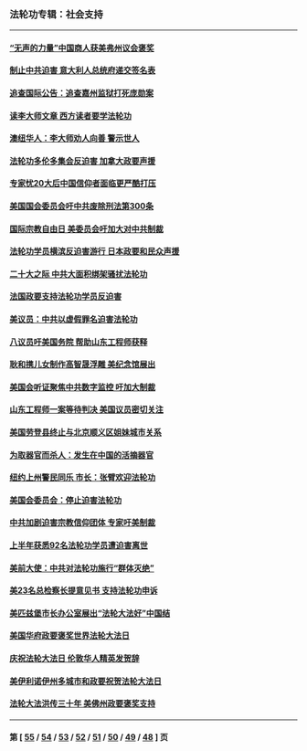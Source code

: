 ### 法轮功专辑：社会支持
---
#### [“无声的力量”中国商人获美弗州议会褒奖](../../pages/nf4386/n13941208.md?04180430) 
#### [制止中共迫害 意大利人总统府递交签名表](../../pages/nf4386/n13933726.md?04180430) 
#### [追查国际公告：追查嘉州监狱打死庞勋案](../../pages/nf4386/n13933461.md?04180430) 
#### [读李大师文章 西方读者要学法轮功](../../pages/nf4386/n13925142.md?04180430) 
#### [澳纽华人：李大师劝人向善 警示世人](../../pages/nf4386/n13924146.md?04180430) 
#### [法轮功多伦多集会反迫害 加拿大政要声援](../../pages/nf4386/n13881303.md?04180430) 
#### [专家忧20大后中国信仰者面临更严酷打压](../../pages/nf4386/n13874993.md?04180430) 
#### [美国国会委员会吁中共废除刑法第300条](../../pages/nf4386/n13868121.md?04180430) 
#### [国际宗教自由日 美委员会吁加大对中共制裁](../../pages/nf4386/n13855021.md?04180430) 
#### [法轮功学员横滨反迫害游行 日本政要和民众声援](../../pages/nf4386/n13847132.md?04180430) 
#### [二十大之际 中共大面积绑架骚扰法轮功](../../pages/nf4386/n13846381.md?04180430) 
#### [法国政要支持法轮功学员反迫害](../../pages/nf4386/n13841970.md?04180430) 
#### [美议员：中共以虚假罪名迫害法轮功](../../pages/nf4386/n13841083.md?04180430) 
#### [八议员吁美国务院 帮助山东工程师获释](../../pages/nf4386/n13836379.md?04180430) 
#### [耿和携儿女制作高智晟浮雕 美纪念馆展出](../../pages/nf4386/n13829624.md?04180430) 
#### [美国会听证聚焦中共数字监控 吁加大制裁](../../pages/nf4386/n13825083.md?04180430) 
#### [山东工程师一案等待判决 美国议员密切关注](../../pages/nf4386/n13815065.md?04180430) 
#### [美国劳登县终止与北京顺义区姐妹城市关系](../../pages/nf4386/n13811030.md?04180430) 
#### [为取器官而杀人：发生在中国的活摘器官](../../pages/nf4386/n13794731.md?04180430) 
#### [纽约上州警民同乐 市长：张臂欢迎法轮功](../../pages/nf4386/n13794375.md?04180430) 
#### [美国会委员会：停止迫害法轮功](../../pages/nf4386/n13788164.md?04180430) 
#### [中共加剧迫害宗教信仰团体 专家吁美制裁](../../pages/nf4386/n13780252.md?04180430) 
#### [上半年获悉92名法轮功学员遭迫害离世](../../pages/nf4386/n13772701.md?04180430) 
#### [美前大使：中共对法轮功施行“群体灭绝”](../../pages/nf4386/n13771705.md?04180430) 
#### [美23名总检察长提意见书 支持法轮功申诉](../../pages/nf4386/n13766596.md?04180430) 
#### [美匹兹堡市长办公室展出“法轮大法好”中国结](../../pages/nf4386/n13749721.md?04180430) 
#### [美国华府政要褒奖世界法轮大法日](../../pages/nf4386/n13743770.md?04180430) 
#### [庆祝法轮大法日 伦敦华人精英发贺辞](../../pages/nf4386/n13741593.md?04180430) 
#### [美伊利诺伊州多城市和政要祝贺法轮大法日](../../pages/nf4386/n13737149.md?04180430) 
#### [法轮大法洪传三十年 美佛州政要褒奖支持](../../pages/nf4386/n13737103.md?04180430) 

---
#### 第 [ [55](./55.md?04180430) / [54](./54.md?04180430) / [53](./53.md?04180430) / [52](./52.md?04180430) / [51](./51.md?04180430) / [50](./50.md?04180430) / [49](./49.md?04180430) / [48](./48.md?04180430) ] 页
